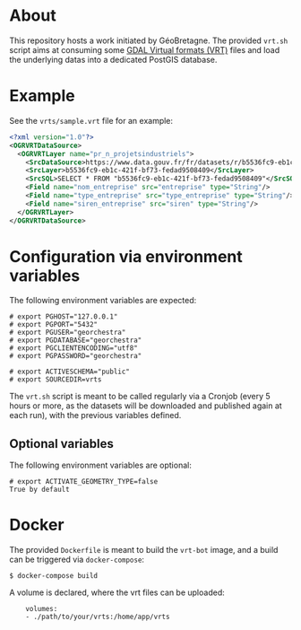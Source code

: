 # About

This repository hosts a work initiated by GéoBretagne. The provided `vrt.sh` script
aims at consuming some [GDAL Virtual formats (VRT)](https://gdal.org/drivers/raster/vrt.html) files
and load the underlying datas into a dedicated PostGIS database.

# Example

See the `vrts/sample.vrt` file for an example:

```xml
<?xml version="1.0"?>
<OGRVRTDataSource>
  <OGRVRTLayer name="pr_n_projetsindustriels">
    <SrcDataSource>https://www.data.gouv.fr/fr/datasets/r/b5536fc9-eb1c-421f-bf73-fedad9508409</SrcDataSource>
    <SrcLayer>b5536fc9-eb1c-421f-bf73-fedad9508409</SrcLayer>
    <SrcSQL>SELECT * FROM "b5536fc9-eb1c-421f-bf73-fedad9508409"</SrcSQL>
    <Field name="nom_entreprise" src="entreprise" type="String"/>
    <Field name="type_entreprise" src="type_entreprise" type="String"/>
    <Field name="siren_entreprise" src="siren" type="String"/>
  </OGRVRTLayer>
</OGRVRTDataSource>
```

# Configuration via environment variables

The following environment variables are expected:

```
# export PGHOST="127.0.0.1"
# export PGPORT="5432"
# export PGUSER="georchestra"
# export PGDATABASE="georchestra"
# export PGCLIENTENCODING="utf8"
# export PGPASSWORD="georchestra"

# export ACTIVESCHEMA="public"
# export SOURCEDIR=vrts
```

The `vrt.sh` script is meant to be called regularly via a Cronjob (every 5 hours
or more, as the datasets will be downloaded and published again at each run),
with the previous variables defined.

## Optional variables

The following environment variables are optional:

```
# export ACTIVATE_GEOMETRY_TYPE=false 
True by default
```


# Docker

The provided `Dockerfile` is meant to build the `vrt-bot` image, and a build can be
triggered via `docker-compose`:

```
$ docker-compose build
```

A volume is declared, where the vrt files can be uploaded:

```
    volumes:
    - ./path/to/your/vrts:/home/app/vrts
```
